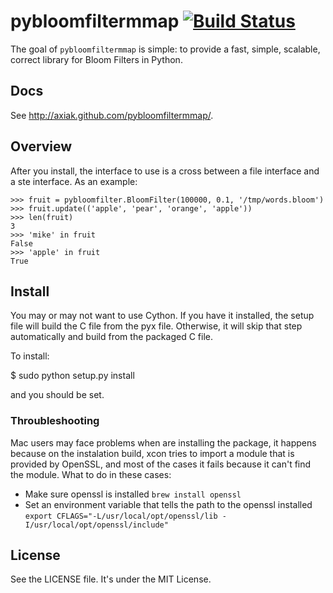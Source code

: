 # pybloomfiltermmap [![Build Status](https://secure.travis-ci.org/axiak/pybloomfiltermmap.png?branch=master)](http://travis-ci.org/axiak/pybloomfiltermmap)

The goal of `pybloomfiltermmap` is simple: to provide a fast, simple, scalable,
correct library for Bloom Filters in Python.

## Docs

See <http://axiak.github.com/pybloomfiltermmap/>.

## Overview

After you install, the interface to use is a cross between a file
interface and a ste interface. As an example:

    >>> fruit = pybloomfilter.BloomFilter(100000, 0.1, '/tmp/words.bloom')
    >>> fruit.update(('apple', 'pear', 'orange', 'apple'))
    >>> len(fruit)
    3
    >>> 'mike' in fruit
    False
    >>> 'apple' in fruit
    True

## Install

You may or may not want to use Cython. If you have it installed, the
setup file will build the C file from the pyx file. Otherwise, it will
skip that step automatically and build from the packaged C file.

To install:

   $ sudo python setup.py install

and you should be set.

### Throubleshooting

Mac users may face problems when are installing the package, it happens because on the instalation build, xcon tries to import a module that is provided by OpenSSL, and most of the cases it fails because it can't find the module.
What to do in these cases:
 - Make sure openssl is installed `brew install openssl`
 - Set an environment variable that tells the path to the openssl installed `export CFLAGS="-L/usr/local/opt/openssl/lib -I/usr/local/opt/openssl/include"`

## License

See the LICENSE file. It's under the MIT License.

